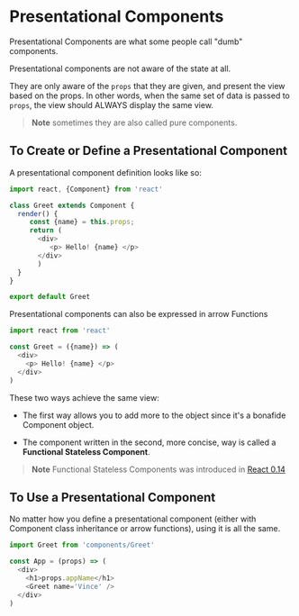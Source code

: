 # Presentational Components

Presentational Components are what some people call "dumb" components.

Presentational components are not aware of the state at all.

They are only aware of the `props` that they are given, and present the view based on the props.
In other words, when the same set of data is passed to `props`, the view should ALWAYS display the same view.

> **Note** sometimes they are also called pure components.


## To Create or Define a Presentational Component

A presentational component definition looks like so:
```js
import react, {Component} from 'react'

class Greet extends Component {
  render() {
     const {name} = this.props;
     return (
       <div>
          <p> Hello! {name} </p>
       </div>
       )
  }
}

export default Greet

```

Presentational components can also be expressed in arrow Functions
```js
import react from 'react'

const Greet = ({name}) => (
  <div>
    <p> Hello! {name} </p>
  </div>
)

```

These two ways achieve the same view:

* The first way allows you to add more to the object since it's a bonafide Component object. 

* The component written in the second, more concise, way is called a **Functional Stateless Component**.
> **Note** Functional Stateless Components was introduced in [React 0.14](https://medium.com/@joshblack/stateless-components-in-react-0-14-f9798f8b992d#.f5fnk1rat)

## To Use a Presentational Component

No matter how you define a presentational component (either with Component class inheritance or arrow functions), using it is all the same.

```js
import Greet from 'components/Greet'

const App = (props) => (
  <div>
    <h1>props.appName</h1>
    <Greet name='Vince' />
  </div>
)

```

